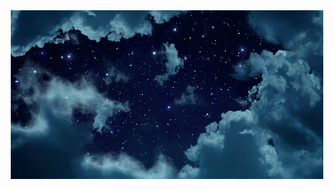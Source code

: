<div align="center">

<a href="https://github.com/sxmdnn">
  <img src="https://github.com/sxmdnn/sxmdnn/blob/main/sky.gif" alt="Header"/>
</a>
